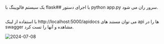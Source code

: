 یک سیستم فالویینگ با flask##
با اجرای دستور python app.py سرور ران می شود.
##
با استفاده از لینک http://localhost:5000/apidocs می توان مستند های api ها را در swagger مشاهده و آنها را تست کرد.

![2024-07-08](https://github.com/mostafavi82/diginext_backend_task/assets/118309983/4410cc3f-3bdd-49d5-b87b-089598c7a9b4)
